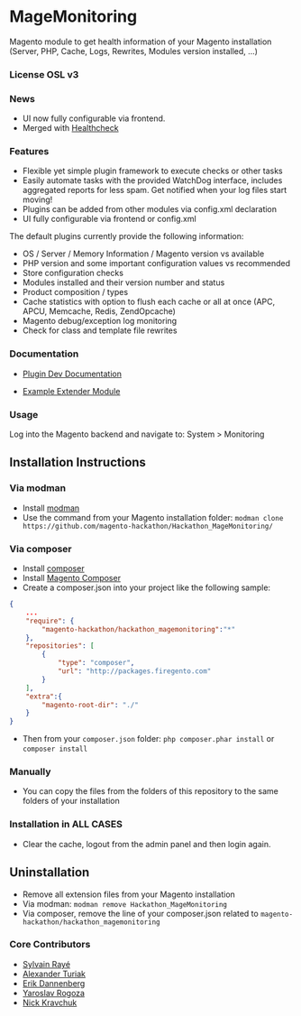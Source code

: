 MageMonitoring
==============

Magento module to get health information of your Magento installation (Server, PHP, Cache, Logs, Rewrites, Modules version installed, ...)

### License OSL v3

### News

- UI now fully configurable via frontend.
- Merged with [Healthcheck](https://github.com/magento-hackathon/HealthCheck)

### Features

- Flexible yet simple plugin framework to execute checks or other tasks
- Easily automate tasks with the provided WatchDog interface, includes aggregated reports for less spam. Get notified when your log files start moving!
- Plugins can be added from other modules via config.xml declaration
- UI fully configurable via frontend or config.xml

The default plugins currently provide the following information:

- OS / Server / Memory Information / Magento version vs available
- PHP version and some important configuration values vs recommended
- Store configuration checks
- Modules installed and their version number and status
- Product composition / types
- Cache statistics with option to flush each cache or all at once (APC, APCU, Memcache, Redis, ZendOpcache)
- Magento debug/exception log monitoring
- Check for class and template file rewrites

### Documentation

- [Plugin Dev Documentation](https://github.com/magento-hackathon/Hackathon_MageMonitoring/tree/master/doc/PluginDev.md)

- [Example Extender Module](https://github.com/magento-hackathon/Hackathon_MageMonitoring/tree/module/extender)

### Usage

Log into the Magento backend and navigate to: System > Monitoring

Installation Instructions
-------------------------

### Via modman

- Install [modman](https://github.com/colinmollenhour/modman)
- Use the command from your Magento installation folder: `modman clone https://github.com/magento-hackathon/Hackathon_MageMonitoring/`

### Via composer
- Install [composer](http://getcomposer.org/download/)
- Install [Magento Composer](https://github.com/magento-hackathon/magento-composer-installer)
- Create a composer.json into your project like the following sample:

```json
{
    ...
    "require": {
        "magento-hackathon/hackathon_magemonitoring":"*"
    },
    "repositories": [
	    {
            "type": "composer",
            "url": "http://packages.firegento.com"
        }
    ],
    "extra":{
        "magento-root-dir": "./"
    }
}
```

- Then from your `composer.json` folder: `php composer.phar install` or `composer install`

### Manually
- You can copy the files from the folders of this repository to the same folders of your installation


### Installation in ALL CASES
* Clear the cache, logout from the admin panel and then login again.

Uninstallation
--------------
* Remove all extension files from your Magento installation
* Via modman: `modman remove Hackathon_MageMonitoring`
* Via composer, remove the line of your composer.json related to `magento-hackathon/hackathon_magemonitoring`

### Core Contributors

- [Sylvain Rayé](https://github.com/diglin)
- [Alexander Turiak](https://github.com/Zifius)
- [Erik Dannenberg](https://github.com/edannenberg)
- [Yaroslav Rogoza](https://github.com/Gribnik)
- [Nick Kravchuk](https://github.com/nickua)
